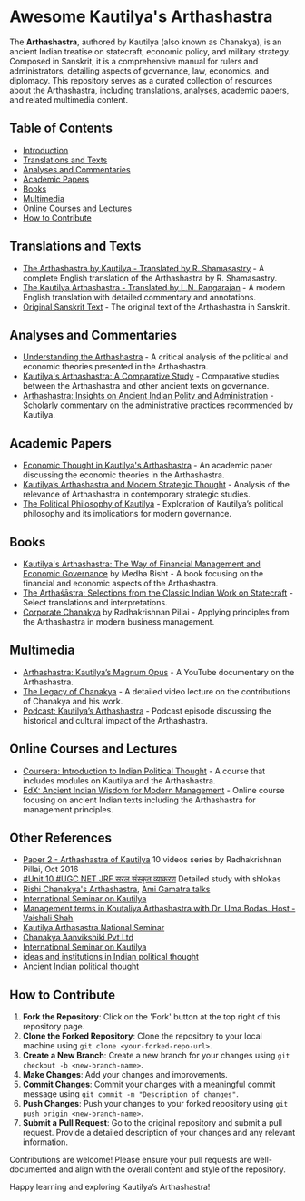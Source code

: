 # Awesome Kautilya's Arthashastra

The **Arthashastra**, authored by Kautilya (also known as Chanakya), is an ancient Indian treatise on statecraft, economic policy, and military strategy. Composed in Sanskrit, it is a comprehensive manual for rulers and administrators, detailing aspects of governance, law, economics, and diplomacy. This repository serves as a curated collection of resources about the Arthashastra, including translations, analyses, academic papers, and related multimedia content.

## Table of Contents

- [Introduction](#introduction)
- [Translations and Texts](#translations-and-texts)
- [Analyses and Commentaries](#analyses-and-commentaries)
- [Academic Papers](#academic-papers)
- [Books](#books)
- [Multimedia](#multimedia)
- [Online Courses and Lectures](#online-courses-and-lectures)
- [How to Contribute](#how-to-contribute)

## Translations and Texts

- [The Arthashastra by Kautilya - Translated by R. Shamasastry](https://archive.org/details/Arthashastra_English_Translation) - A complete English translation of the Arthashastra by R. Shamasastry.
- [The Kautilya Arthashastra - Translated by L.N. Rangarajan](https://www.amazon.com/Arthashastra-Penguin-Classics-L-N-Rangarajan/dp/0140446036) - A modern English translation with detailed commentary and annotations.
- [Original Sanskrit Text](https://sanskritdocuments.org/doc_z_misc_arthashastra/arthashastra.html) - The original text of the Arthashastra in Sanskrit.

## Analyses and Commentaries

- [Understanding the Arthashastra](https://www.jstor.org/stable/3020953) - A critical analysis of the political and economic theories presented in the Arthashastra.
- [Kautilya's Arthashastra: A Comparative Study](https://www.cambridge.org/core/journals/review-of-politics/article/abs/kautilyas-arthashastra-a-comparative-study/91FA83E7E3D3121347EAF8DCD5E7F71D) - Comparative studies between the Arthashastra and other ancient texts on governance.
- [Arthashastra: Insights on Ancient Indian Polity and Administration](https://www.researchgate.net/publication/311920919_Arthashastra_Insights_on_Ancient_Indian_Polity_and_Administration) - Scholarly commentary on the administrative practices recommended by Kautilya.

## Academic Papers

- [Economic Thought in Kautilya's Arthashastra](https://www.jstor.org/stable/4419419) - An academic paper discussing the economic theories in the Arthashastra.
- [Kautilya’s Arthashastra and Modern Strategic Thought](https://www.tandfonline.com/doi/abs/10.1080/00396338.1992.10313935) - Analysis of the relevance of Arthashastra in contemporary strategic studies.
- [The Political Philosophy of Kautilya](https://www.jstor.org/stable/24233879) - Exploration of Kautilya’s political philosophy and its implications for modern governance.

## Books

- [Kautilya's Arthashastra: The Way of Financial Management and Economic Governance](https://www.amazon.com/Kautilyas-Arthashastra-Financial-Management-Governance/dp/9351509681) by Medha Bisht - A book focusing on the financial and economic aspects of the Arthashastra.
- [The Arthaśāstra: Selections from the Classic Indian Work on Statecraft](https://www.amazon.com/Arthashastra-Selections-Classic-Indian-Statecraft/dp/1603848497) - Select translations and interpretations.
- [Corporate Chanakya](https://www.amazon.com/Corporate-Chanakya-Radhakrishnan-Pillai/dp/8184951337) by Radhakrishnan Pillai - Applying principles from the Arthashastra in modern business management.

## Multimedia

- [Arthashastra: Kautilya’s Magnum Opus](https://www.youtube.com/watch?v=5mMZ4SN0zCI) - A YouTube documentary on the Arthashastra.
- [The Legacy of Chanakya](https://www.youtube.com/watch?v=XgIktT8rIbo) - A detailed video lecture on the contributions of Chanakya and his work.
- [Podcast: Kautilya’s Arthashastra](https://www.historyextra.com/period/ancient-history/chanakya-arthashastra-india-history-podcast/) - Podcast episode discussing the historical and cultural impact of the Arthashastra.

## Online Courses and Lectures

- [Coursera: Introduction to Indian Political Thought](https://www.coursera.org/learn/indian-political-thought) - A course that includes modules on Kautilya and the Arthashastra.
- [EdX: Ancient Indian Wisdom for Modern Management](https://www.edx.org/course/ancient-indian-wisdom-for-modern-management) - Online course focusing on ancient Indian texts including the Arthashastra for management principles.

## Other References
- [Paper 2 - Arthashastra of Kautilya](https://www.youtube.com/playlist?list=PLDPM37q9Z7Zi0o5sqQcoy67RvwCj4kLUM) 10 videos series by Radhakrishnan Pillai, Oct 2016
- [#Unit 10 #UGC NET JRF सरल संस्कृत व्याकरण](https://www.youtube.com/playlist?list=PL39UNnD3YL5iGfsyf3f1alS04bjfhFbsh) Detailed study with shlokas
- [Rishi Chanakya's Arthashastra](https://www.youtube.com/playlist?list=PLrrbJ0HMXRgTi-MDuyotXMXT4ZKJhSDxl), [Ami Gamatra talks](https://www.youtube.com/@amiganatra547)
- [International Seminar on Kautilya](https://www.youtube.com/playlist?list=PLrR2OTOrNPrh8TQLOo_OPhLNRDH9dV5-p)
- [Management terms in Koutaliya Arthashastra with Dr. Uma Bodas. Host - Vaishali Shah](https://www.youtube.com/watch?v=F005qcrS21k)
- [Kautilya Arthasastra National Seminar](https://www.youtube.com/results?search_query=%22Kautilya+Arthasastra+National+Seminar%22&sp=mAEB)
- [Chanakya Aanvikshiki Pvt Ltd](https://www.youtube.com/@chanakya-aanvikshiki/videos)
- [International Seminar on Kautilya](https://idsa.in/event/InternationalSeminaronKautilya)
- [ideas and institutions in Indian political thought](https://www.youtube.com/playlist?list=PLoPQmEeX6KeaVL2wqMeCKUSnDKr42HkRC)
- [Ancient Indian political thought](https://www.youtube.com/playlist?list=PL1aqXXARaunF6YhWHlVKr5a9Oxbw4SVqV)


## How to Contribute

1. **Fork the Repository**: Click on the 'Fork' button at the top right of this repository page.
2. **Clone the Forked Repository**: Clone the repository to your local machine using `git clone <your-forked-repo-url>`.
3. **Create a New Branch**: Create a new branch for your changes using `git checkout -b <new-branch-name>`.
4. **Make Changes**: Add your changes and improvements.
5. **Commit Changes**: Commit your changes with a meaningful commit message using `git commit -m "Description of changes"`.
6. **Push Changes**: Push your changes to your forked repository using `git push origin <new-branch-name>`.
7. **Submit a Pull Request**: Go to the original repository and submit a pull request. Provide a detailed description of your changes and any relevant information.

Contributions are welcome! Please ensure your pull requests are well-documented and align with the overall content and style of the repository.


Happy learning and exploring Kautilya’s Arthashastra!



